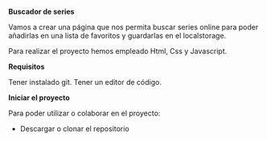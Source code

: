 **Buscador de series**

Vamos a crear una página que nos permita buscar series online para poder añadirlas en una lista de favoritos y guardarlas en el localstorage.

Para realizar el proyecto hemos empleado Html, Css y Javascript.

**Requisitos**

Tener instalado git.
Tener un editor de código.

**Iniciar el proyecto**

Para poder utilizar o colaborar en el proyecto:

 - Descargar o clonar el repositorio
 

